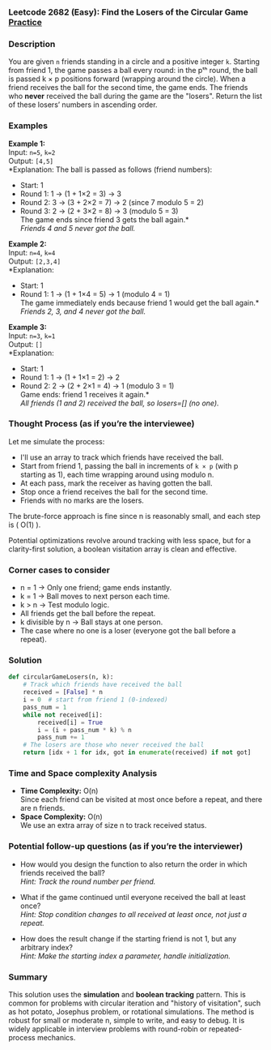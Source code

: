 ### Leetcode 2682 (Easy): Find the Losers of the Circular Game [Practice](https://leetcode.com/problems/find-the-losers-of-the-circular-game)

### Description  
You are given `n` friends standing in a circle and a positive integer `k`. Starting from friend 1, the game passes a ball every round: in the pᵗʰ round, the ball is passed k × p positions forward (wrapping around the circle). When a friend receives the ball for the second time, the game ends. The friends who **never** received the ball during the game are the "losers". Return the list of these losers’ numbers in ascending order.

### Examples  

**Example 1:**  
Input: `n=5`, `k=2`  
Output: `[4,5]`  
*Explanation: The ball is passed as follows (friend numbers):  
- Start: 1  
- Round 1: 1 → (1 + 1×2 = 3) → 3  
- Round 2: 3 → (3 + 2×2 = 7) → 2 (since 7 modulo 5 = 2)  
- Round 3: 2 → (2 + 3×2 = 8) → 3 (modulo 5 = 3)  
The game ends since friend 3 gets the ball again.*  
*Friends 4 and 5 never got the ball.*

**Example 2:**  
Input: `n=4`, `k=4`  
Output: `[2,3,4]`  
*Explanation:  
- Start: 1  
- Round 1: 1 → (1 + 1×4 = 5) → 1 (modulo 4 = 1)  
The game immediately ends because friend 1 would get the ball again.*  
*Friends 2, 3, and 4 never got the ball.*

**Example 3:**  
Input: `n=3`, `k=1`  
Output: `[]`  
*Explanation:  
- Start: 1  
- Round 1: 1 → (1 + 1×1 = 2) → 2  
- Round 2: 2 → (2 + 2×1 = 4) → 1 (modulo 3 = 1)  
Game ends: friend 1 receives it again.*  
*All friends (1 and 2) received the ball, so losers=[] (no one).*

### Thought Process (as if you’re the interviewee)  

Let me simulate the process:  
- I'll use an array to track which friends have received the ball.
- Start from friend 1, passing the ball in increments of `k × p` (with p starting as 1), each time wrapping around using modulo n.
- At each pass, mark the receiver as having gotten the ball.
- Stop once a friend receives the ball for the second time.
- Friends with no marks are the losers.

The brute-force approach is fine since n is reasonably small, and each step is \( O(1) \).

Potential optimizations revolve around tracking with less space, but for a clarity-first solution, a boolean visitation array is clean and effective.

### Corner cases to consider  
- n = 1 → Only one friend; game ends instantly.
- k = 1 → Ball moves to next person each time.
- k > n → Test modulo logic.
- All friends get the ball before the repeat.
- k divisible by n → Ball stays at one person.
- The case where no one is a loser (everyone got the ball before a repeat).

### Solution

```python
def circularGameLosers(n, k):
    # Track which friends have received the ball
    received = [False] * n
    i = 0  # start from friend 1 (0-indexed)
    pass_num = 1
    while not received[i]:
        received[i] = True
        i = (i + pass_num * k) % n
        pass_num += 1
    # The losers are those who never received the ball
    return [idx + 1 for idx, got in enumerate(received) if not got]
```

### Time and Space complexity Analysis  

- **Time Complexity:** O(n)  
  Since each friend can be visited at most once before a repeat, and there are n friends.
- **Space Complexity:** O(n)  
  We use an extra array of size n to track received status.

### Potential follow-up questions (as if you’re the interviewer)  

- How would you design the function to also return the order in which friends received the ball?  
  *Hint: Track the round number per friend.*

- What if the game continued until everyone received the ball at least once?  
  *Hint: Stop condition changes to all received at least once, not just a repeat.*

- How does the result change if the starting friend is not 1, but any arbitrary index?  
  *Hint: Make the starting index a parameter, handle initialization.*

### Summary
This solution uses the **simulation** and **boolean tracking** pattern. This is common for problems with circular iteration and "history of visitation", such as hot potato, Josephus problem, or rotational simulations. The method is robust for small or moderate n, simple to write, and easy to debug. It is widely applicable in interview problems with round-robin or repeated-process mechanics.